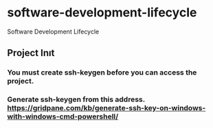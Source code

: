 # software-development-lifecycle
Software Development Lifecycle

## Project Inıt
### You must create ssh-keygen before you can access the project. 
### Generate ssh-keygen from this address.  https://gridpane.com/kb/generate-ssh-key-on-windows-with-windows-cmd-powershell/
